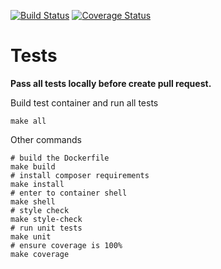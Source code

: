 [![Build Status](https://travis-ci.com/elegant-bro/money.svg?branch=master)](https://travis-ci.com/elegant-bro/money)
[![Coverage Status](https://coveralls.io/repos/github/elegant-bro/money/badge.svg?branch=master)](https://coveralls.io/github/elegant-bro/money?branch=master)

# Tests

**Pass all tests locally before create pull request.**

Build test container and run all tests
```shell
make all
```

Other commands
```shell
# build the Dockerfile
make build 
# install composer requirements
make install
# enter to container shell
make shell
# style check
make style-check
# run unit tests
make unit
# ensure coverage is 100%
make coverage
```
